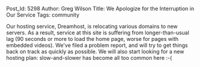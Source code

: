 Post_Id: 5298
Author: Greg Wilson
Title: We Apologize for the Interruption in Our Service
Tags: community

<p>Our hosting service, Dreamhost, is relocating various domains to new servers. As a result, service at this site is suffering from longer-than-usual lag (90 seconds or more to load the home page, worse for pages with embedded videos). We've filed a problem report, and will try to get things back on track as quickly as possible. We will also start looking for a new hosting plan: slow-and-slower has become all too common here :-(</p>

